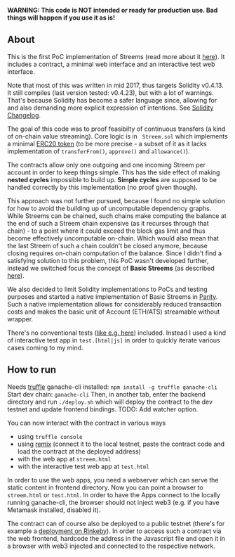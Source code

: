 **WARNING: This code is NOT intended or ready for production use. Bad things will happen if you use it as is!**

## About

This is the first PoC implementation of Streems (read more about it [here](https://artis.eco/en/blog/detail/streaming-money-1)).
It includes a contract, a minimal web interface and an interactive test web interface.

Note that most of this was written in mid 2017, thus targets Solidity v0.4.13.
It still compiles (last version tested: v0.4.23), but with a lot of warnings. That's because Solidity has become a safer language since, allowing for and also demanding more explicit expression of intentions. See [Solidity Changelog](https://github.com/ethereum/solidity/blob/develop/Changelog.md).

The goal of this code was to proof feasibilty of continuous transfers (a kind of on-chain value streaming).
Core logic is in ` Streem.sol` which implements a minimal [ERC20 token](https://github.com/ethereum/EIPs/blob/master/EIPS/eip-20.md) (to be more precise - a subset of it as it lacks implementation of `transferFrom()`, `approve()` and `allowance()`).

The contracts allow only one outgoing and one incoming Streem per account in order to keep things simple.
This has the side effect of making **nested cycles** impossible to build up.
**Simple cycles** are supposed to be handled correctly by this implementation (no proof given though).

This approach was not further pursued, because I found no simple solution for how to avoid the building up of uncomputable dependency graphs.
While Streems can be chained, such chains make computing the balance at the end of such a Streem chain expensive (as it recurses through that chain) - to a point where it could exceed the block gas limit and thus become effectively uncomputable on-chain. Which would also mean that the last Streem of such a chain couldn't be closed anymore, because closing requires on-chain computation of the balance.
Since I didn't find a satisfying solution to this problem, this PoC wasn't developed further, instead we switched focus the concept of **Basic Streems** (as described [here](https://artis.eco/en/blog/detail/streaming-money-2)).

We also decided to limit Solidity implementations to PoCs and testing purposes and started a native implementation of Basic Streems in [Parity](https://github.com/paritytech/parity).
Such a native implementation allows for considerably reduced transaction costs and makes the basic unit of Account (ETH/ATS) streamable without wrapper.

There's no conventional tests ([like e.g. here](https://github.com/lab10-coop/Play4Privacy/tree/master/blockchain/test)) included. Instead I used a kind of interactive test app in `test.[html|js]` in order to quickly iterate various cases coming to my mind.

## How to run

Needs [truffle](http://truffleframework.com/) ganache-cli installed: `npm install -g truffle ganache-cli`
Start dev chain: `ganache-cli`
Then, in another tab, enter the backend directory and run `./deploy.sh` which will deploy the contract to the dev testnet and update frontend bindings.
TODO: Add watcher option.

You can now interact with the contract in various ways
* using `truffle console`
* using [remix](http://remix.ethereum.org/) (connect it to the local testnet, paste the contract code and load the contract at the deployed address)
* with the web app at `streem.html`
* with the interactive test web app at `test.html`

In order to use the web apps, you need a webserver which can serve the static content in frontend directory.
Now you can point a browser to `streem.html` or `test.html`. In order to have the Apps connect to the locally running ganache-cli, the browser should not inject web3 (e.g. if you have Metamask installed, disabled it).

The contract can of course also be deployed to a public testnet (there's for example a [deployment on Rinkeby](https://rinkeby.etherscan.io/address/0xf73f6bd052061bb84913be57d5f7565b0aa38827)). In order to access such a contract via the web frontend, hardcode the address in the Javascript file and open it in a browser with web3 injected and connected to the respective network.